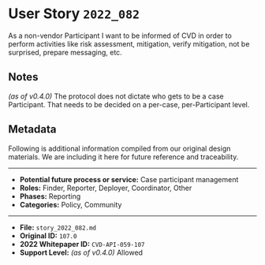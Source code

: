 
# User Story `2022_082` #

<!-- story-start -->As a non-vendor Participant I want to be informed of CVD in order to perform activities like risk assessment, mitigation, verify mitigation, not be surprised, prepare messaging, etc.<!-- story-end -->

## Notes ##

*(as of v0.4.0)*
The protocol does not dictate who gets to be a case Participant. That needs to be decided on a per-case, per-Participant level.

## Metadata ##

Following is additional information compiled from our original design materials.
We are including it here for future reference and traceability.

---

- **Potential future process or service:** Case participant management
- **Roles:** Finder, Reporter, Deployer, Coordinator, Other
- **Phases:** Reporting
- **Categories:** Policy, Community

---

- **File:** `story_2022_082.md`
- **Original ID:** `107.0`
- **2022 Whitepaper ID:** `CVD-API-059-107`
- **Support Level:** *(as of v0.4.0)* Allowed
